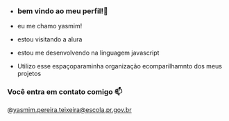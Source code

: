 - ### bem vindo ao meu perfil!💞️
- eu me chamo yasmim!

- estou visitando a alura

- estou me desenvolvendo na linguagem javascript
- Utilizo esse espaçoparaminha organização ecomparilhamnto dos meus projetos 

### Você entra em contato comigo 📫

@yasmim.pereira.teixeira@escola.pr.gov.br
